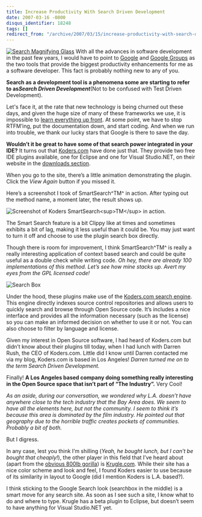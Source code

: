 ```yaml
---
title: Increase Productivity With Search Driven Development
date: 2007-03-16 -0800
disqus_identifier: 18248
tags: []
redirect_from: "/archive/2007/03/15/increase-productivity-with-search-driven-development.aspx/"
---
```


[![Search Magnifying
Glass](https://haacked.com/images/haacked_com/WindowsLiveWriter/IncreaseProductivityWithSearchDrivenDeve_E9CF/magnifyGlass00009_thumb.jpg)](https://haacked.com/images/haacked_com/WindowsLiveWriter/IncreaseProductivityWithSearchDrivenDeve_E9CF/magnifyGlass00009%5B2%5D.jpg)
With all the advances in software development in the past few years, I
would have to point to [Google](http://google.com/ "Google") and [Google
Groups](http://groups.google.com/ "Google Groups") as the two tools that
provide the biggest productivity enhancements for me as a software
developer. This fact is probably nothing new to any of you.

**Search as a development tool is a phenomena some are starting to refer
to as*****Search Driven Development***(Not to be confused with Test
Driven Development).

Let's face it, at the rate that new technology is being churned out
these days, and given the huge size of many of these frameworks we use,
it is impossible to [learn everything up
front](http://secretgeek.net/3way.asp "Three ways to know anything"). At
some point, we have to stop RTFM’ing, put the documentation down, and
start coding. And when we run into trouble, we thank our lucky stars
that Google is there to save the day.

**Wouldn’t it be great to have some of that search power integrated in
your IDE?** It turns out that
[Koders.com](http://www.koders.com/ "Koders") have done just that. They
provide two free IDE plugins available, one for Eclipse and one for
Visual Studio.NET, on their website in the [downloads
section](http://www.koders.com/info.aspx?c=tools "Koders.com Downloads").

When you go to the site, there’s a little animation demonstrating the
plugin. Click the *View Again* button if you missed it.

Here’s a screenshot I took of SmartSearch^TM^ in action. After typing
out the method name, a moment later, the result shows up.

![Screenshot of Koders SmartSearch\<sup\>TM\</sup\> in
action.](https://haacked.com/images/haacked_com/WindowsLiveWriter/IncreaseProductivityWithSearchDrivenDeve_E9CF/image%7B0%7D%5B13%5D.png)

The Smart Search feature is a bit Clippy like at times and sometimes
exhibits a bit of lag, making it less useful than it could be. You may
just want to turn it off and choose to use the plugin search box
directly.

Though there is room for improvement, I think SmartSearch^TM^ is really
a really interesting application of context based search and could be
quite useful as a double check while writing code. *Oh hey, there are
already 100 implementations of this method. Let’s see how mine stacks
up. Avert my eyes from the GPL licensed code!*

![Search
Box](https://haacked.com/images/haacked_com/WindowsLiveWriter/IncreaseProductivityWithSearchDrivenDeve_E9CF/image%7B0%7D%5B18%5D.png)

Under the hood, these plugins make use of the [Koders.com search
engine](http://koders.com/ "Search Code"). This engine directly indexes
source control repositories and allows users to quickly search and
browse through Open Source code. It’s includes a nice interface and
provides all the information necessary (such as the license) so you can
make an informed decision on whether to use it or not. You can also
choose to filter by language and license.

Given my interest in Open Source software, I had heard of Koders.com but
didn’t know about their plugins till today, when I had lunch with Darren
Rush, the CEO of Koders.com. Little did I know until Darren contacted me
via my blog, Koders.com is based in Los Angeles! *Darren turned me on to
the term Search Driven Development.*

Finally! **A Los Angeles based company doing something really
interesting in the Open Source space that isn’t part of “The
Industry”.** Very Cool!

*As an aside, during our conversation, we wondered why L.A. doesn’t have
anywhere close to the tech industry that the Bay Area does. We seem to
have all the elements here, but not the community. I seem to think it’s
because this area is dominated by the film industry. He pointed out that
geography due to the horrible traffic creates pockets of communities.
Probably a bit of both.*

But I digress.

In any case, lest you think I’m shilling (*Yeah, he bought lunch, but I
can’t be bought that cheaply!*), the other player in this field that
I’ve heard about (apart from the [obvious 800lb
gorilla](http://www.google.com/codesearch "Google Code Search")) is
[Krugle.com](http://krugle.com/ "Krugle"). While their site has a nice
color scheme and look and feel, I found Koders easier to use because of
its similarity in layout to Google (did I mention Koders is L.A.
based?).

I think sticking to the Google Search look (searchbox in the middle) is
a smart move for any search site. As soon as I see such a site, I know
what to do and where to type. Krugle has a beta plugin to Eclipse, but
doesn’t seem to have anything for Visual Studio.NET yet.

